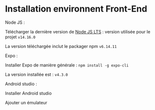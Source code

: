 

# Installation environnent Front-End

Node JS :

Télécharger la dernière version de [Node JS LTS](https://nodejs.org/en/download/) : version utilisée pour le projet `v14.16.0`

La version téléchargée inclut le packager npm `v6.14.11`

Expo :

Installer Expo de manière générale : `npm install -g expo-cli`

La version installée est : `v4.3.0`

Android studio :

Installer Android studio

Ajouter un émulateur